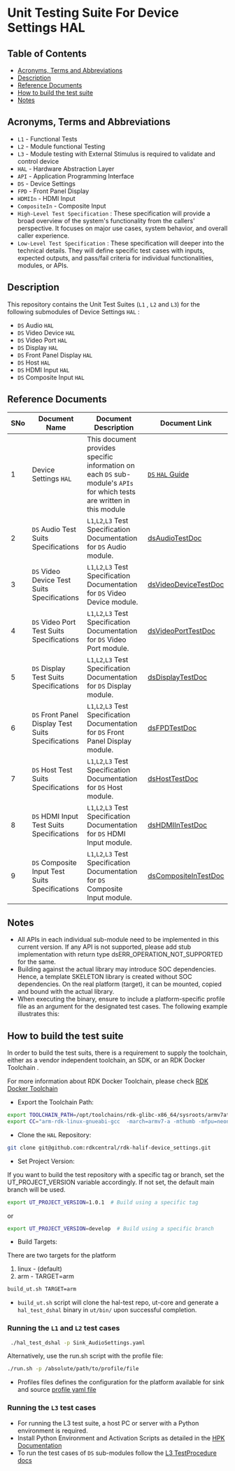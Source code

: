 # Unit Testing Suite For Device Settings HAL

## Table of Contents

- [Acronyms, Terms and Abbreviations](#acronyms-terms-and-abbreviations)
- [Description](#description)
- [Reference Documents](#reference-documents)
- [How to build the test suite](#how-to-build-the-test-suite)
- [Notes](#notes)

## Acronyms, Terms and Abbreviations

- `L1`  - Functional Tests
- `L2`  - Module functional Testing
- `L3`  - Module testing with External Stimulus is required to validate and control device
- `HAL` - Hardware Abstraction Layer
- `API` - Application Programming Interface
- `DS`  - Device Settings
- `FPD` - Front Panel Display
- `HDMIIn` - HDMI Input
- `CompositeIn` - Composite Input
- `High-Level Test Specification` : These specification will provide a broad overview of the system's functionality from the callers' perspective. It focuses on major use cases, system behavior, and overall caller experience.
- `Low-Level Test Specification` : These specification will deeper into the technical details. They will define specific test cases with inputs, expected outputs, and pass/fail criteria for individual functionalities, modules, or APIs.

## Description

This repository contains the Unit Test Suites (`L1` , `L2` and `L3`) for the following submodules of Device Settings  `HAL` :

- `DS` Audio `HAL`
- `DS` Video Device `HAL`
- `DS` Video Port `HAL`
- `DS` Display `HAL`
- `DS` Front Panel Display `HAL`
- `DS` Host `HAL`
- `DS` HDMI Input `HAL`
- `DS` Composite Input `HAL`

## Reference Documents

|SNo|Document Name|Document Description|Document Link|
|---|-------------|--------------------|-------------|
|1|Device Settings `HAL`|This document provides specific information on each `DS` sub-module's `APIs` for which tests are written in this module|[`DS` `HAL` Guide](https://github.com/rdkcentral/rdk-halif-device_settings/blob/main/docs/pages/README.md)|
|2|`DS` Audio Test Suits Specifications |`L1`,`L2`,`L3` Test Specification Documentation for `DS` Audio module.|[dsAudioTestDoc]( docs/pages/dsAudio/)|
|3|`DS` Video Device Test Suits Specifications |`L1`,`L2`,`L3` Test Specification Documentation for `DS` Video Device module.|[dsVideoDeviceTestDoc]( docs/pages/dsVideoDevice/)|
|4|`DS` Video Port  Test Suits Specifications |`L1`,`L2`,`L3` Test Specification Documentation for `DS` Video Port  module.|[dsVideoPortTestDoc]( docs/pages/dsVideoPort/)|
|5|`DS` Display Test Suits Specifications |`L1`,`L2`,`L3` Test Specification Documentation for `DS` Display module.|[dsDisplayTestDoc]( docs/pages/dsDisplay/)|
|6|`DS` Front Panel Display Test Suits Specifications |`L1`,`L2`,`L3` Test Specification Documentation for `DS` Front Panel Display module.|[dsFPDTestDoc]( docs/pages/dsFPD/)|
|7|`DS` Host Test Suits Specifications |`L1`,`L2`,`L3` Test Specification Documentation for `DS` Host module.|[dsHostTestDoc]( docs/pages/dsHost/)|
|8|`DS` HDMI Input Test Suits Specifications |`L1`,`L2`,`L3` Test Specification Documentation for `DS` HDMI Input module.|[dsHDMIInTestDoc]( docs/pages/dsHDMIIn/)|
|9|`DS` Composite Input Test Suits Specifications |`L1`,`L2`,`L3` Test Specification Documentation for `DS` Composite Input module.|[dsCompositeInTestDoc]( docs/pages/dsCompositeIn/)|

## Notes

- All APIs in each individual sub-module need to be implemented in this current version. If any API is not supported, please add stub implementation with return type dsERR_OPERATION_NOT_SUPPORTED for the same.
- Building against the actual library may introduce SOC dependencies. Hence, a template SKELETON library is created without SOC dependencies. On the real platform (target), it can be mounted, copied and bound with the actual library.
- When executing the binary, ensure to include a platform-specific profile file as an argument for the designated test cases. The following example illustrates this:

## How to build the test suite

In order to build the test suits, there is a requirement to supply the toolchain, either as a vendor independent toolchain, an SDK, or an RDK Docker Toolchain .

For more information about RDK Docker Toolchain, please check [RDK Docker Toolchain](https://github.com/rdkcentral/ut-core/wiki/FAQ:-RDK-Docker-Toolchain)

- Export the Toolchain Path:

```bash
export TOOLCHAIN_PATH=/opt/toolchains/rdk-glibc-x86_64/sysroots/armv7at2hf-neon-rdk-linux-gnueabi
export CC="arm-rdk-linux-gnueabi-gcc  -march=armv7-a -mthumb -mfpu=neon -mfloat-abi=hard --sysroot=$TOOLCHAIN_PATH"
```

- Clone the `HAL` Repository:

```bash
git clone git@github.com:rdkcentral/rdk-halif-device_settings.git
```

- Set Project Version:

If you want to build the test repository with a specific tag or branch, set the UT_PROJECT_VERSION variable accordingly. If not set, the default main branch will be used.

```bash
export UT_PROJECT_VERSION=1.0.1  # Build using a specific tag
```

or

```bash
export UT_PROJECT_VERSION=develop  # Build using a specific branch
```

- Build Targets:

 There are two targets for the platform

  1. linux - (default)
  2. arm - TARGET=arm

```bash
build_ut.sh TARGET=arm
```

- `build_ut.sh` script will clone the hal-test repo, ut-core and generate a `hal_test_dshal` binary in `ut/bin/` upon successful completion.

### Running the `L1` and `L2` test cases

```bash
 ./hal_test_dshal -p Sink_AudioSettings.yaml
 ```

Alternatively, use the run.sh script with the profile file:

```bash
./run.sh -p /absolute/path/to/profile/file
 ```

- Profiles files defines the configuration for the platform available for sink and source [profile yaml file](./profiles/)

### Running the `L3` test cases

- For running the L3 test suite, a host PC or server with a Python environment is required.
- Install Python Environment and Activation Scripts as detailed in the [HPK Documentation](https://github.com/rdkcentral/rdk-hpk-documentation/tree/main?tab=readme-ov-file#installing-the-python-environment-for-l3-testing-suite)
- To run the test cases of `DS` sub-modules follow the [L3 TestProcedure docs](./docs/pages/)
